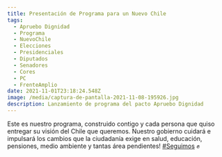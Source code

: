 ```yaml
---
title: Presentación de Programa para un Nuevo Chile
tags:
  - Apruebo Dignidad
  - Programa
  - NuevoChile
  - Elecciones
  - Presidenciales
  - Diputados
  - Senadores
  - Cores
  - PC
  - FrenteAmplio
date: 2021-11-01T23:18:24.548Z
image: /media/captura-de-pantalla-2021-11-08-195926.jpg
description: Lanzamiento de programa del pacto Apruebo Dignidad
---
```

<!--StartFragment-->

Este es nuestro programa, construido contigo y cada persona que quiso entregar su visión del Chile que queremos. Nuestro gobierno cuidará e impulsará los cambios que la ciudadanía exige en salud, educación, pensiones, medio ambiente y tantas área pendientes! [\#Seguimos](https://www.instagram.com/explore/tags/seguimos/) ✊

<!--EndFragment-->
